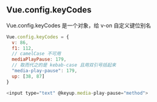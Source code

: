 
## Vue.config.keyCodes
Vue.config.keyCodes 是一个对象，给 v-on 自定义键位别名

```js
Vue.config.keyCodes = {
  v: 86,
  f1: 112,
  // camelCase 不可用
  mediaPlayPause: 179,
  // 取而代之的是 kebab-case 且用双引号括起来
  "media-play-pause": 179,
  up: [38, 87]
}

<input type="text" @keyup.media-play-pause="method">
```